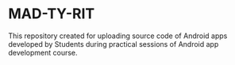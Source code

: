 # MAD-TY-RIT
This repository created for uploading source code of Android apps developed by Students during practical sessions of Android app development course.
